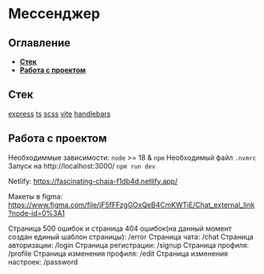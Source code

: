 # Мессенджер

## Оглавление

- [**Стек**](#stack)
- [**Работа с проектом**](#work_with_project)

<a name="stack"></a>

## Стек

[express](https://expressjs.com/ru/)
[ts](https://www.typescriptlang.org/)
[scss](https://sass-lang.com/)
[vite](https://vitejs.dev/)
[handlebars](https://handlebarsjs.com/)

<a name="work_with_project"></a>

## Работа с проектом

Необходиммые зависимости: `node` >= 18 & `npm`
Необходимый файл `.nvmrc`
Запуск на http://localhost:3000/ `npm run dev`

Netlify: https://fascinating-chaja-f1db4d.netlify.app/

Макеты в figma: https://www.figma.com/file/jF5fFFzgGOxQeB4CmKWTiE/Chat_external_link?node-id=0%3A1

Страница 500 ошибок и страница 404 ошибок(на данный момент создан единый шаблон страницы): /error
Страница чата: /chat
Страница авторизации: /login
Страница регистрации: /signup
Страница профиля: /profile
Страница изменения профиля: /edit
Страница изменения настроек: /password
